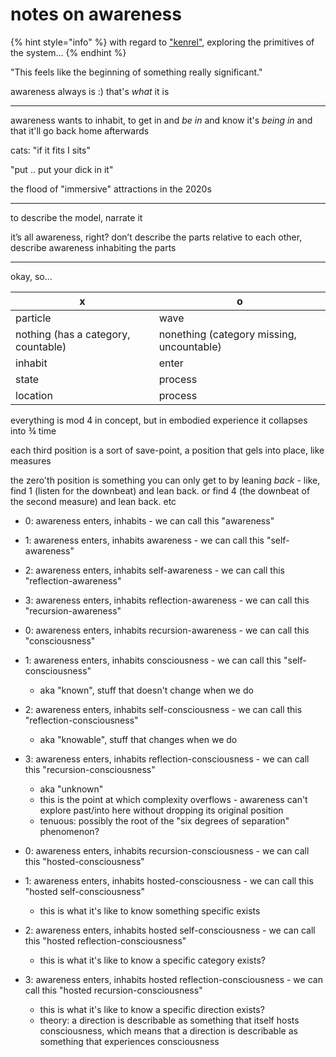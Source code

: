# notes on awareness

{% hint style="info" %}
with regard to ["kenrel"](../04/kenrel/), exploring the primitives of the system...
{% endhint %}

"This feels like the beginning of something really significant."

awareness always is :) that's _what_ it is

***

awareness wants to inhabit, to get in and _be in_ and know it's _being in_ and that it'll go back home afterwards

cats: "if it fits I sits"

"put .. put your dick in it"

the flood of "immersive" attractions in the 2020s

***

to describe the model, narrate it

it’s all awareness, right? don’t describe the parts relative to each other, describe awareness inhabiting the parts

***

okay, so...

| x                                   | o                                         |
| ----------------------------------- | ----------------------------------------- |
| particle                            | wave                                      |
| nothing (has a category, countable) | nonething (category missing, uncountable) |
| inhabit                             | enter                                     |
| state                               | process                                   |
| location                            | process                                   |

everything is mod 4 in concept, but in embodied experience it collapses into ¾ time

each third position is a sort of save-point, a position that gels into place, like measures

the zero'th position is something you can only get to by leaning _back_ - like, find 1 (listen for the downbeat) and lean back. or find 4 (the downbeat of the second measure) and lean back. etc



* 0: awareness enters, inhabits - we can call this "awareness"
* 1: awareness enters, inhabits awareness - we can call this "self-awareness"
* 2: awareness enters, inhabits self-awareness - we can call this "reflection-awareness"
* 3: awareness enters, inhabits reflection-awareness - we can call this "recursion-awareness"



* 0: awareness enters, inhabits recursion-awareness - we can call this "consciousness"
* 1: awareness enters, inhabits consciousness - we can call this "self-consciousness"
  * aka "known", stuff that doesn't change when we do
* 2: awareness enters, inhabits self-consciousness - we can call this "reflection-consciousness"
  * aka "knowable", stuff that changes when we do
* 3: awareness enters, inhabits reflection-consciousness - we can call this "recursion-consciousness"
  * aka "unknown"
  * this is the point at which complexity overflows - awareness can't explore past/into here without dropping its original position
  * tenuous: possibly the root of the "six degrees of separation" phenomenon?



* 0: awareness enters, inhabits recursion-consciousness - we can call this "hosted-consciousness"
* 1: awareness enters, inhabits hosted-consciousness - we can call this "hosted self-consciousness"
  * this is what it's like to know something specific exists
* 2: awareness enters, inhabits hosted self-consciousness - we can call this "hosted reflection-consciousness"
  * this is what it's like to know a specific category exists?
* 3: awareness enters, inhabits hosted reflection-consciousness - we can call this "hosted recursion-consciousness"
  * this is what it's like to know a specific direction exists?
  * theory: a direction is describable as something that itself hosts consciousness, which means that a direction is describable as something that experiences consciousness
